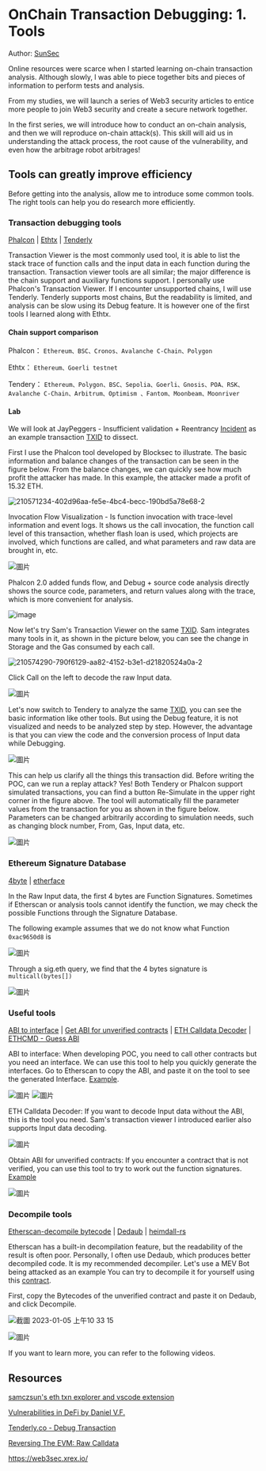 # OnChain Transaction Debugging: 1. Tools

Author: [SunSec](https://twitter.com/1nf0s3cpt)

Online resources were scarce when I started learning on-chain transaction analysis. Although slowly, l was able to piece together bits and pieces of information to perform tests and analysis.

From my studies, we will launch a series of Web3 security articles to entice more people to join Web3 security and create a secure network together.

In the first series, we will introduce how to conduct an on-chain analysis, and then we will reproduce on-chain attack(s). This skill will aid us in understanding the attack process, the root cause of the vulnerability, and even how the arbitrage robot arbitrages!

## Tools can greatly improve efficiency

Before getting into the analysis, allow me to introduce some common tools. The right tools can help you do research more efficiently.

### Transaction debugging tools

[Phalcon](https://phalcon.blocksec.com/) | [Ethtx](https://ethtx.info/) | [Tenderly](https://dashboard.tenderly.co/explorer)

Transaction Viewer is the most commonly used tool, it is able to list the stack trace of function calls and the input data in each function during the transaction. Transaction viewer tools are all similar; the major difference is the chain support and auxiliary functions support. I personally use Phalcon's Transaction Viewer. If I encounter unsupported chains, I will use Tenderly. Tenderly supports most chains, But the readability is limited, and analysis can be slow using its Debug feature. It is however one of the first tools I learned along with Ethtx.

#### Chain support comparison

Phalcon： `Ethereum、BSC、Cronos、Avalanche C-Chain、Polygon`

Ethtx： `Ethereum、Goerli testnet`

Tendery： `Ethereum、Polygon、BSC、Sepolia、Goerli、Gnosis、POA、RSK、Avalanche C-Chain、Arbitrum、Optimism
、Fantom、Moonbeam、Moonriver`

#### Lab

We will look at JayPeggers - Insufficient validation + Reentrancy [Incident](https://github.com/SunWeb3Sec/DeFiHackLabs/#20221229---jay---insufficient-validation--reentrancy) as an example transaction [TXID](https://phalcon.blocksec.com/tx/eth/0xd4fafa1261f6e4f9c8543228a67caf9d02811e4ad3058a2714323964a8db61f6) to dissect.

First I use the Phalcon tool developed by Blocksec to illustrate. The basic information and balance changes of the transaction can be seen in the figure below. From the balance changes, we can quickly see how much profit the attacker has made. In this example, the attacker made a profit of 15.32 ETH.

![210571234-402d96aa-fe5e-4bc4-becc-190bd5a78e68-2](https://user-images.githubusercontent.com/107249780/210686382-cc02cc6a-b8ec-4cb7-ac19-402cd8ff86f6.png)

Invocation Flow Visualization - Is function invocation with trace-level information and event logs. It shows us the call invocation, the function call level of this transaction, whether flash loan is used, which projects are involved, which functions are called, and what parameters and raw data are brought in, etc.

![圖片](https://user-images.githubusercontent.com/52526645/210572053-eafdf62a-7ebe-4caa-a905-045e792add2b.png)

Phalcon 2.0 added funds flow, and Debug + source code analysis directly shows the source code, parameters, and return values along with the trace, which is more convenient for analysis.  

![image](https://user-images.githubusercontent.com/107249780/210821062-d1da8d1a-9615-4f1f-838d-34f27b9c3f41.png)

Now let's try Sam's Transaction Viewer on the same [TXID](https://tx.eth.samczsun.com/ethereum/0xd4fafa1261f6e4f9c8543228a67caf9d02811e4ad3058a2714323964a8db61f6). Sam integrates many tools in it, as shown in the picture below, you can see the change in Storage and the Gas consumed by each call.

![210574290-790f6129-aa82-4152-b3e1-d21820524a0a-2](https://user-images.githubusercontent.com/107249780/210686653-f964a682-d2a7-4b49-bafc-c9a2b0fa2c55.png)

Click Call on the left to decode the raw Input data.

![圖片](https://user-images.githubusercontent.com/52526645/210575619-89c8e8de-e2f9-4243-9646-0661b9483913.png)

Let's now switch to Tendery to analyze the same [TXID](https://dashboard.tenderly.co/tx/mainnet/0xd4fafa1261f6e4f9c8543228a67caf9d02811e4ad3058a2714323964a8db61f6), you can see the basic information like other tools. But using the Debug feature, it is not visualized and needs to be analyzed step by step. However, the advantage is that you can view the code and the conversion process of Input data while Debugging.

![圖片](https://user-images.githubusercontent.com/52526645/210577802-c455545c-80d7-4f35-974a-dadbe59c626e.png)

This can help us clarify all the things this transaction did. Before writing the POC, can we run a replay attack? Yes! Both Tendery or Phalcon support simulated transactions, you can find a button Re-Simulate in the upper right corner in the figure above. The tool will automatically fill the parameter values from the transaction for you as shown in the figure below. Parameters can be changed arbitrarily according to simulation needs, such as changing block number, From, Gas, Input data, etc.

![圖片](https://user-images.githubusercontent.com/52526645/210580340-f2abf864-e540-4881-8482-f28030e5e35b.png)

### Ethereum Signature Database

[4byte](https://www.4byte.directory/) | [etherface](https://www.etherface.io/hash)

In the Raw Input data, the first 4 bytes are Function Signatures. Sometimes if Etherscan or analysis tools cannot identify the function, we may check the possible Functions through the Signature Database.

The following example assumes that we do not know what Function `0xac9650d8` is

![圖片](https://user-images.githubusercontent.com/52526645/210582149-61a6d973-b458-432f-b586-250c94c3ae24.png)

Through a sig.eth query, we find that the 4 bytes signature is `multicall(bytes[])` 

![圖片](https://user-images.githubusercontent.com/52526645/210583416-c31bbe07-fa03-4701-880d-0ae485b171f7.png)

### Useful tools

[ABI to interface](https://gnidan.github.io/abi-to-sol/) | [Get ABI for unverified contracts](https://abi.w1nt3r.xyz/) | [ETH Calldata Decoder](https://apoorvlathey.com/eth-calldata-decoder/) | [ETHCMD - Guess ABI](https://www.ethcmd.com/)

ABI to interface: When developing POC, you need to call other contracts but you need an interface. We can use this tool to help you quickly generate the interfaces. Go to Etherscan to copy the ABI, and paste it on the tool to see the generated Interface. [Example](https://etherscan.io/address/0xb3da8d6da3ede239ccbf576ca0eaa74d86f0e9d3#code).

![圖片](https://user-images.githubusercontent.com/52526645/210587442-e7853d8b-0613-426e-8a27-d70c80e2a42d.png)
![圖片](https://user-images.githubusercontent.com/52526645/210587682-5fb07a01-2b21-41fa-9ed5-e7f45baa0b3e.png)

ETH Calldata Decoder: If you want to decode Input data without the ABI, this is the tool you need. Sam's transaction viewer I introduced earlier also supports Input data decoding. 

![圖片](https://user-images.githubusercontent.com/52526645/210585761-efd8b6f1-b901-485f-ae66-efaf9c84869c.png)

Obtain ABI for unverified contracts: If you encounter a contract that is not verified, you can use this tool to try to work out the function signatures. [Example](https://abi.w1nt3r.xyz/mainnet/0xaE9C73fd0Fd237c1c6f66FE009d24ce969e98704)

![圖片](https://user-images.githubusercontent.com/52526645/210588945-701b0e22-7390-4539-9d2f-e13479b52824.png)

### Decompile tools

[Etherscan-decompile bytecode](https://etherscan.io/address/0xaE9C73fd0Fd237c1c6f66FE009d24ce969e98704#code) | [Dedaub](https://library.dedaub.com/decompile) | [heimdall-rs](https://github.com/Jon-Becker/heimdall-rs)

Etherscan has a built-in decompilation feature, but the readability of the result is often poor. Personally, I often use Dedaub, which produces better decompiled code. It is my recommended decompiler. Let's use a MEV Bot being attacked as an example You can try to decompile it for yourself using this [contract](https://twitter.com/1nf0s3cpt/status/1577594615104172033).

First, copy the Bytecodes of the unverified contract and paste it on Dedaub, and click Decompile. 

![截圖 2023-01-05 上午10 33 15](https://user-images.githubusercontent.com/107249780/210688395-927c6126-b6c1-4c6d-a0c7-a3fea3db9cdb.png)

![圖片](https://user-images.githubusercontent.com/52526645/210591478-6fa928f3-455d-42b5-a1ac-6694f97386c2.png)

If you want to learn more, you can refer to the following videos.

## Resources

[samczsun's eth txn explorer and vscode extension](https://www.youtube.com/watch?v=HXgu239mPBc)

[Vulnerabilities in DeFi by Daniel V.F.](https://www.youtube.com/watch?v=9fcOffCg2ig)

[Tenderly.co - Debug Transaction](https://www.youtube.com/watch?v=90GN9Ut8LhU)

[Reversing The EVM: Raw Calldata](https://degatchi.com/articles/reading-raw-evm-calldata)

https://web3sec.xrex.io/
